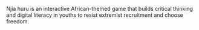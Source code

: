 Njia huru is an interactive African-themed game that builds critical thinking and digital literacy in youths to resist extremist recruitment and choose freedom.
